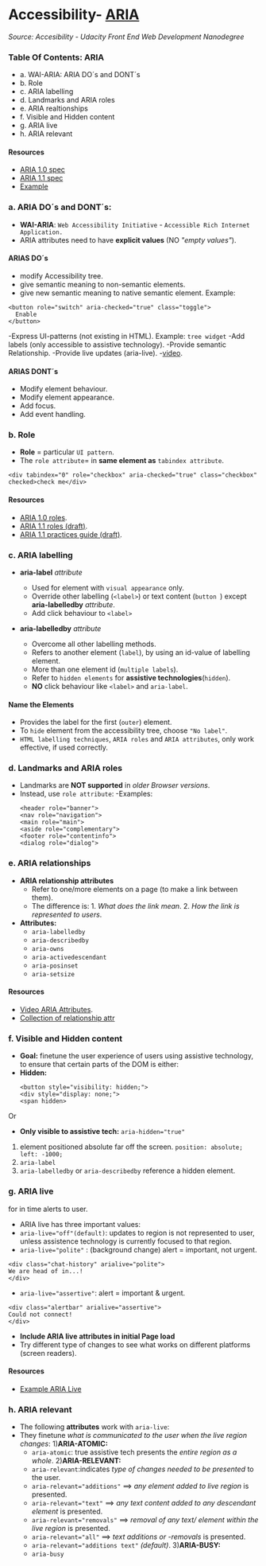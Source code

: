 # Accessibility- [ARIA](#5-aria)
_Source: Accesibility - Udacity Front End Web Development Nanodegree_

### Table Of Contents: ARIA
- a. WAI-ARIA: ARIA DO´s and DONT´s
- b. Role
- c. ARIA labelling
- d. Landmarks and ARIA roles
- e. ARIA realtionships 
- f. Visible and Hidden content
- g. ARIA live
- h. ARIA relevant

#### Resources 
- [ARIA 1.0 spec](https://www.w3.org/TR/wai-aria/)
- [ARIA 1.1 spec](https://www.w3.org/TR/wai-aria-1.1/)
- [Example](http://udacity.github.io/ud891/lesson5-semantics-aria/02-why-aria/index.html)

### a. ARIA DO´s and DONT´s:
- **WAI-ARIA**: `Web Accessibility Initiative` - `Accessible Rich Internet Application.`
- ARIA attributes need to have __explicit values__ (NO _"empty values"_).

#### ARIAS DO´s 
  - modify Accessibility tree.
  -  give  semantic meaning to non-semantic elements.
  -  give new semantic meaning to native semantic element.
  Example:
  ```
  <button role="switch" aria-checked="true" class="toggle">
    Enable
  </button>
  ```
  -Express UI-patterns (not existing in HTML).
  Example: `tree widget`
  -Add labels (only accessible to assistive technology).
  -Provide semantic Relationship.
  -Provide live updates (aria-live).
  -[video](https://youtu.be/7vz1aakYHtw?t=50s).

#### ARIAS DONT´s 
  -  Modify element behaviour.
  -  Modify element appearance.
  -  Add focus.
  -  Add event handling.
  
### b. Role
- __Role__ = particular `UI pattern`.
-  The `role attribute`= in __same element as__ `tabindex attribute`.
```
<div tabindex="0" role="checkbox" aria-checked="true" class="checkbox" checked>check me</div>
```
#### Resources 
 - [ARIA 1.0 roles](https://www.w3.org/TR/wai-aria-1.0/#roles).
 - [ARIA 1.1 roles (draft)](https://www.w3.org/TR/wai-aria-1.1/#roles).
 - [ARIA 1.1 practices guide (draft)](https://www.w3.org/TR/wai-aria-practices-1.1/).

### c. ARIA labelling
- **aria-label** _attribute_
  - Used for element with `visual appearance` only. 
  - Override other labelling (`<label>`) or text content (`button `) except **aria-labelledby** _attribute_.
  - Add click behaviour to `<label>` 
 
- **aria-labelledby** _attribute_
  - Overcome all other labelling methods.
  - Refers to another element (`label`), by using an id-value of labelling element.
  - More than one element id (`multiple labels`).
  - Refer to `hidden elements` for __assistive technologies__(`hidden`).
  - __NO__ click behaviour like `<label>` and `aria-label`.
  
#### Name the Elements
- Provides the label for the first (`outer`) element.
- To `hide` element from the accessibility tree, choose `"No label"`.
- `HTML labelling techniques`, `ARIA roles` and `ARIA attributes`, only work effective, if used correctly.

### d. Landmarks and ARIA roles
- Landmarks are __NOT supported__ in _older Browser versions_. 
- Instead, use `role attribute`:
-Examples: 
  ```
  <header role="banner">
  <nav role="navigation">
  <main role="main">
  <aside role="complementary">
  <footer role="contentinfo">
  <dialog role="dialog">
  ```
### e. ARIA relationships  
- **ARIA relationship attributes**
  - Refer to one/more elements on a page (to make a link between them).
  - The difference is: 1. _What does the link mean_.
                       2. _How the link is represented to users_.       
- __Attributes:__ 
  - `aria-labelledby`
  - `aria-describedby`
  - `aria-owns`
  - `aria-activedescendant`
  - `aria-posinset`
  - `aria-setsize`

#### Resources 
- [Video ARIA Attributes](https://youtu.be/e1ZmfmnB6v8?t=40s).
- [Collection of relationship attr](https://www.w3.org/TR/wai-aria-1.1/#attrs_relationships)

### f. Visible and Hidden content
- __Goal:__ finetune the user experience of users using assistive technology, to ensure that certain parts of the DOM is either: 
- __Hidden:__
  ```
  <button style="visibility: hidden;">
  <div style="display: none;">
  <span hidden>
  ```  
Or
- __Only visible to assistive tech:__
`aria-hidden="true"`
1. element positioned absolute far off the screen. `position: absolute; left: -1000;`
2. `aria-label`
3. `aria-labelledby` or `aria-describedby` reference a hidden element.

### g. ARIA live
for in time alerts to user.
- ARIA live has three important values:
- `aria-live="off"(default)`: updates to region is not represented to user, unless assistence technology is currently focused to that region.  
- `aria-live="polite"` : (background change) alert = important, not urgent.
```
<div class="chat-history" arialive="polite">
We are head of in...!
</div>
```
- `aria-live="assertive"`: alert = important & urgent.
```
<div class="alertbar" arialive="assertive">
Could not connect!
</div>
```
- __Include ARIA live attributes in initial Page load__
- Try different type of changes to see what works on different platforms (screen readers).

#### Resources 
- [Example ARIA Live](http://udacity.github.io/ud891/lesson5-semantics-aria/19-aria-live/)

### h. ARIA relevant
- The following __attributes__ work with `aria-live`:
- They finetune _what is communicated to the user when the live region changes_:
1)__ARIA-ATOMIC:__
  - `aria-atomic`: true assistive tech presents the _entire region as a whole_.
2)__ARIA-RELEVANT:__
  - `aria-relevant`:indicates _type of changes needed to be presented_ to the user.
  - `aria-relevant="additions"` ==> _any element added to live region_ is presented.
  - `aria-relevant="text"` ==> _any text content added to any descendant element_ is presented.
  - `aria-relevant="removals"` ==> _removal of any text/ element within the live region_ is presented.
  - `aria-relevant="all"` ==> _text additions or -removals_ is presented.
  - `aria-relevant="additions text"` _(default)_.
3)__ARIA-BUSY:__
  - `aria-busy`
